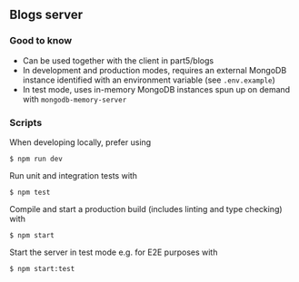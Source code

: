 ## Blogs server

### Good to know

- Can be used together with the client in part5/blogs
- In development and production modes, requires an external MongoDB instance identified with an environment variable (see `.env.example`)
- In test mode, uses in-memory MongoDB instances spun up on demand with `mongodb-memory-server`

### Scripts

When developing locally, prefer using

    $ npm run dev

Run unit and integration tests with

    $ npm test

Compile and start a production build (includes linting and type checking) with

    $ npm start

Start the server in test mode e.g. for E2E purposes with

    $ npm start:test
